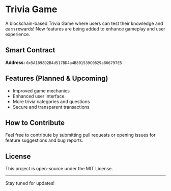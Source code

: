 # Trivia Game

A blockchain-based Trivia Game where users can test their knowledge and earn rewards! New features are being added to enhance gameplay and user experience.

## Smart Contract
**Address:** `0x5A1898D2B4d517BD4a4B801539C0829a866797E5`

## Features (Planned & Upcoming)
- Improved game mechanics
- Enhanced user interface
- More trivia categories and questions
- Secure and transparent transactions

## How to Contribute
Feel free to contribute by submitting pull requests or opening issues for feature suggestions and bug reports.

## License
This project is open-source under the MIT License.

---
Stay tuned for updates!

